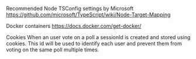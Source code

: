 Recommended Node TSConfig settings by Microsoft
https://github.com/microsoft/TypeScript/wiki/Node-Target-Mapping

Docker containers
https://docs.docker.com/get-docker/

Cookies
When an user vote on a poll a sessionId is created and stored using cookies.
This id will be used to identify each user and prevent them from voting on the
same poll multiple times.
